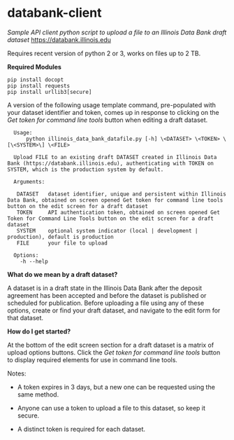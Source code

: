 # databank-client

*Sample API client python script to upload a file to an Illinois Data Bank draft dataset*
https://databank.illinois.edu

Requires recent version of python 2 or 3, works on files up to 2 TB.

**Required Modules**

    pip install docopt
    pip install requests
    pip install urllib3[secure]

A version of the following usage template command, pre-populated with your dataset identifier and token, comes up in response to clicking on the *Get token for command line tools* button when editing a draft dataset.

      Usage:
          python illinois_data_bank_datafile.py [-h] \<DATASET> \<TOKEN> \[\<SYSTEM>\] \<FILE> 
    
      Upload FILE to an existing draft DATASET created in Illinois Data Bank (https://databank.illinois.edu), authenticating with TOKEN on SYSTEM, which is the production system by default.
    
      Arguments:
        
       DATASET   dataset identifier, unique and persistent within Illinois Data Bank, obtained on screen opened Get token for command line tools button on the edit screen for a draft dataset  
       TOKEN     API authentication token, obtained on screen opened Get Token for Command Line Tools button on the edit screen for a draft dataset  
       SYSTEM    optional system indicator (local | development | production), default is production  
       FILE      your file to upload
    
      Options:
        -h --help


**What do we mean by a draft dataset?**

A dataset is in a draft state in the Illinois Data Bank after the deposit agreement has been accepted and before the dataset is published or scheduled for publication. Before uploading a file using any of these options, create or find your draft dataset, and navigate to the edit form for that dataset.

**How do I get started?**

At the bottom of the edit screen section for a draft dataset is a matrix of upload options buttons. 
Click the *Get token for command line tools* button to display required elements for use in command line tools.

Notes:

* A token expires in 3 days, but a new one can be requested using the same method.

* Anyone can use a token to upload a file to this dataset, so keep it secure.

* A distinct token is required for each dataset.